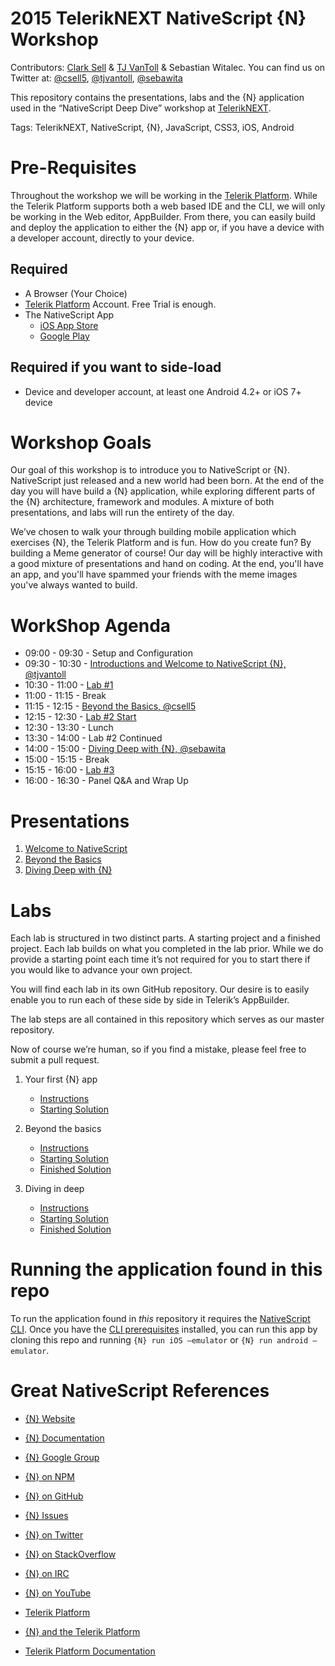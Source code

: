# 2015 TelerikNEXT NativeScript {N} Workshop

Contributors: [Clark Sell](http://csell.net) & [TJ VanToll](http://tjvantoll.com/) & Sebastian Witalec. You can find us on Twitter at: [@csell5](https://twitter.com/csell5), [@tjvantoll](https://twitter.com/tjvantoll), [@sebawita](https://twitter.com/sebawita)

This repository contains the presentations, labs and the {N}  application used in the “NativeScript Deep Dive” workshop at [TelerikNEXT](http://teleriknext.com/).

Tags: TelerikNEXT, NativeScript, {N}, JavaScript, CSS3, iOS, Android

# Pre-Requisites

Throughout the workshop we will be working in the [Telerik Platform](http://platform.telerik.com). While the Telerik Platform supports both a web based IDE and the CLI, we will only be working in the Web editor, AppBuilder. From there, you can easily build and deploy the application to either the {N} app or, if you have a device with a developer account, directly to your device.

## Required

* A Browser (Your Choice)
* [Telerik Platform](http://platform.telerik.com) Account. Free Trial is enough.
* The NativeScript App
    * [iOS App Store](https://itunes.apple.com/us/app/nativescript/id882561588?mt=8)
    * [Google Play](https://play.google.com/store/apps/details?id=com.telerik.NativeScript&hl=en)

## Required if you want to side-load
* Device and developer account, at least one Android 4.2+ or iOS 7+ device

# Workshop Goals
Our goal of this workshop is to introduce you to NativeScript or {N}. NativeScript just released and a new world had been born. At the end of the day you will have build a {N} application, while exploring different parts of the {N} architecture, framework and modules. A mixture of both presentations, and labs will run the entirety of the day.

We’ve chosen to walk your through building mobile application which exercises {N}, the Telerik Platform and is fun. How do you create fun? By building a Meme generator of course! Our day will be highly interactive with a good mixture of presentations and hand on coding. At the end, you'll have an app, and you'll have spammed your friends with the meme images you've always wanted to build.

# WorkShop Agenda
* 09:00 - 09:30 - Setup and Configuration
* 09:30 - 10:30 - [Introductions and Welcome to NativeScript {N}, @tjvantoll](slides/1-Intro/intro.pdf)
* 10:30 - 11:00 - [Lab #1](labs/Lab-1/readme.md) 
* 11:00 - 11:15 - Break 
* 11:15 - 12:15 - [Beyond the Basics, @csell5](http://tbd.com) 
* 12:15 - 12:30 - [Lab #2 Start](labs/Lab-2/readme.md)
* 12:30 - 13:30 - Lunch
* 13:30 - 14:00 - Lab #2 Continued
* 14:00 - 15:00 - [Diving Deep with {N}, @sebawita](http://tbd.com) 
* 15:00 - 15:15 - Break
* 15:15 - 16:00 - [Lab #3](labs/Lab-3/readme.md)
* 16:00 - 16:30 - Panel Q&A and Wrap Up

# Presentations

1. [Welcome to NativeScript](slides/1-Intro/intro.pdf)
2. [Beyond the Basics](http://tbd.com) 
3. [Diving Deep with {N}](http://tbd.com) 

# Labs
Each lab is structured in two distinct parts. A starting project and a finished project. Each lab builds on what you completed in the lab prior. While we do provide a starting point each time it’s not required for you to start there if you would like to advance your own project. 

You will find each lab in its own GitHub repository. Our desire is to easily enable you to run each of these side by side in Telerik’s AppBuilder. 

The lab steps are all contained in this repository which serves as our master repository.

Now of course we’re human, so if you find a mistake, please feel free to submit a pull request.

1. Your first {N} app
	* [Instructions](labs/Lab-1/readme.md)
	* [Starting Solution](https://github.com/NativeScript/NativeScript-NEXT-Workshop-Lab1-Start)

2. Beyond the basics
	* [Instructions](labs/Lab-2/readme.md)
	* [Starting Solution](https://github.com/NativeScript/NativeScript-NEXT-Workshop-Lab2-Start)
	* [Finished Solution](https://github.com/NativeScript/NativeScript-NEXT-Workshop-Lab2-Finish)

3. Diving in deep
	* [Instructions](labs/Lab-3/readme.md)
	* [Starting Solution](https://github.com/NativeScript/NativeScript-NEXT-Workshop-Lab3-Start)
	* [Finished Solution](https://github.com/NativeScript/NativeScript-NEXT-Workshop-Lab3-Finish)

# Running the application found in this repo
 
To run the application found in *this* repository it requires the [NativeScript CLI](https://github.com/nativescript/nativescript-cli). Once you have the [CLI prerequisites](https://github.com/nativescript/nativescript-cli#system-requirements) installed, you can run this app by cloning this repo and running `{N} run iOS —emulator` or `{N} run android —emulator`.

# Great NativeScript References
* [{N} Website](http://NativeScript.org)
* [{N} Documentation](http://docs.nativescript.org/)
* [{N} Google Group](https://groups.google.com/forum/#!forum/nativescript)
* [{N} on NPM](https://www.npmjs.com/package/nativescript)
* [{N} on GitHub](https://github.com/NativeScript/NativeScript)
* [{N} Issues](https://github.com/nativescript/nativescript/issues)
* [{N} on Twitter](https://twitter.com/nativescript/)
* [{N} on StackOverflow](http://stackoverflow.com/questions/tagged/nativescript)
* [{N} on IRC](http://webchat.freenode.net/?channels=nativescript)
* [{N} on YouTube](https://www.youtube.com/playlist?list=PLvmaC-XMqeBbaD1EoQwHmnxiENYBeNckt)

* [Telerik Platform](http://platform.telerik.com)
* [{N} and the Telerik Platform](http://docs.telerik.com/platform/appbuilder/nativescript/index)
* [Telerik Platform Documentation](http://docs.telerik.com/platform)

